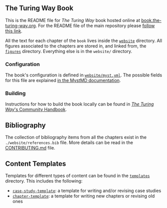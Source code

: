 ## The Turing Way Book

This is the README file for _The Turing Way_ book hosted online at [book.the-turing-way.org](https://book.the-turing-way.org).
For the README file of the main repository please [follow this link](../README.md).

All the text for each chapter of the `book` lives inside the [`website`](./website/) directory.
All figures associated to the chapters are stored in, and linked from, the [`figures`](./figures/) directory.
Everything else is in the `website/` directory.


### Configuration

The book's configuration is defined in [`website/myst.yml`](./website/myst.yml). The possible fields for this file are explained [in the MystMD documentation](https://mystmd.org/guide/frontmatter#in-a-myst-yml-file).

### Building

Instructions for how to build the book locally can be found in [_The Turing Way_'s Community Handbook](https://book.the-turing-way.org/community-handbook/local-build).

## Bibliography

The collection of bibliography items from all the chapters exist in the `./website/references.bib` file.
More details can be read in the [CONTRIBUTING.md](https://github.com/the-turing-way/the-turing-way/blob/main/CONTRIBUTING.md#referencing-and-citing) file.

## Content Templates

Templates for different types of content can be found in the [`templates`](./templates) directory.
This includes the following:

* [`case-study-template`](templates/case-study-template/): a template for writing and/or revising case studies
* [`chapter-template`](templates/chapter-template/): a template for writing new chapters or revising old ones

